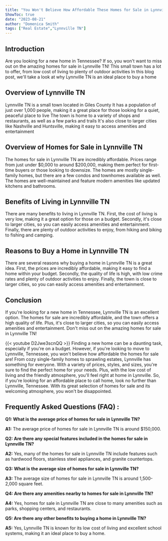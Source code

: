 ```yaml
---
title: "You Won't Believe How Affordable These Homes for Sale in Lynnville TN Are!"
ShowToc: true 
date: "2023-08-21"
author: "Domenica Smith" 
tags: ["Real Estate","Lynnville TN"]
---
```

## Introduction 
Are you looking for a new home in Tennessee? If so, you won't want to miss out on the amazing homes for sale in Lynnville TN! This small town has a lot to offer, from low cost of living to plenty of outdoor activities In this blog post, we'll take a look at why Lynnville TN is an ideal place to buy a home

## Overview of Lynnville TN
Lynnville TN is a small town located in Giles County It has a population of just over 1,000 people, making it a great place for those looking for a quiet, peaceful place to live The town is home to a variety of shops and restaurants, as well as a few parks and trails It's also close to larger cities like Nashville and Huntsville, making it easy to access amenities and entertainment

## Overview of Homes for Sale in Lynnville TN
The homes for sale in Lynnville TN are incredibly affordable. Prices range from just under $0,000 to around $200,000, making them perfect for first-time buyers or those looking to downsize. The homes are mostly single-family homes, but there are a few condos and townhomes available as well. The homes are well-maintained and feature modern amenities like updated kitchens and bathrooms.

## Benefits of Living in Lynnville TN
There are many benefits to living in Lynnville TN. First, the cost of living is very low, making it a great option for those on a budget. Secondly, it's close to larger cities, so you can easily access amenities and entertainment. Finally, there are plenty of outdoor activities to enjoy, from hiking and biking to fishing and camping. 

## Reasons to Buy a Home in Lynnville TN
There are several reasons why buying a home in Lynnville TN is a great idea. First, the prices are incredibly affordable, making it easy to find a home within your budget. Secondly, the quality of life is high, with low crime rates and plenty of outdoor activities to enjoy. Finally, the town is close to larger cities, so you can easily access amenities and entertainment. 

## Conclusion
If you're looking for a new home in Tennessee, Lynnville TN is an excellent option. The homes for sale are incredibly affordable, and the town offers a high quality of life. Plus, it's close to larger cities, so you can easily access amenities and entertainment. Don't miss out on the amazing homes for sale in Lynnville TN!

{{< youtube D2Jwe3scnQQ >}} 
Finding a new home can be a daunting task, especially if you're on a budget. However, if you're looking to move to Lynnville, Tennessee, you won't believe how affordable the homes for sale are! From cozy single-family homes to sprawling estates, Lynnville has something for everyone. With a variety of prices, styles, and sizes, you're sure to find the perfect home for your needs. Plus, with the low cost of living and the friendly atmosphere, you'll feel right at home in Lynnville. So, if you're looking for an affordable place to call home, look no further than Lynnville, Tennessee. With its great selection of homes for sale and its welcoming atmosphere, you won't be disappointed.

## Frequently Asked Questions (FAQ) :
**Q1: What is the average price of homes for sale in Lynnville TN?**

**A1:** The average price of homes for sale in Lynnville TN is around $150,000.

**Q2: Are there any special features included in the homes for sale in Lynnville TN?**

**A2:** Yes, many of the homes for sale in Lynnville TN include features such as hardwood floors, stainless steel appliances, and granite countertops.

**Q3: What is the average size of homes for sale in Lynnville TN?**

**A3:** The average size of homes for sale in Lynnville TN is around 1,500-2,000 square feet.

**Q4: Are there any amenities nearby to homes for sale in Lynnville TN?**

**A4:** Yes, homes for sale in Lynnville TN are close to many amenities such as parks, shopping centers, and restaurants.

**Q5: Are there any other benefits to buying a home in Lynnville TN?**

**A5:** Yes, Lynnville TN is known for its low cost of living and excellent school systems, making it an ideal place to buy a home.



